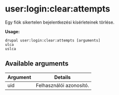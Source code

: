 # user:login:clear:attempts
Egy fiók sikertelen bejelentkezési kísérleteinek törlése.

**Usage:**
```
drupal user:login:clear:attempts [arguments]
ulca
uslca
```

## Available arguments
Argument | Details
---------|-------------
uid | Felhasználói azonosító.
